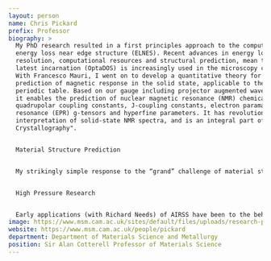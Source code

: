 ```yaml
---
layout: person
name: Chris Pickard
prefix: Professor
biography: >
  My PhD research resulted in a first principles approach to the computation of
  energy loss near edge structure (ELNES). Recent advances in energy loss
  resolution, computational resources and structural prediction, mean that its
  latest incarnation (OptaDOS) is increasingly used in the microscopy community.
  With Francesco Mauri, I went on to develop a quantitative theory for the
  prediction of magnetic response in the solid state, applicable to the whole
  periodic table. Based on our gauge including projector augmented waves (GIPAW)
  it enables the prediction of nuclear magnetic resonance (NMR) chemical shifts,
  quadrupolar coupling constants, J-coupling constants, electron paramagnetic
  resonance (EPR) g-tensors and hyperfine parameters. It has revolutionised the
  interpretation of solid-state NMR spectra, and is an integral part of " NMR
  Crystallography".


  Material Structure Prediction


  My strikingly simple response to the “grand” challenge of material structure prediction is based on a random sampling of structure space, and careful, first principles total energy minimisations. Ab initio Random Structure Searching (AIRSS) has been extended to search for compounds, defects, clusters, surfaces and interfaces and is now a standard tool for computational materials discovery.


  High Pressure Research


  Early applications (with Richard Needs) of AIRSS have been to the behaviour of materials under extreme compression. High profile results include an excellent candidate for the elusive phase III of solid hydrogen, along with the anticipation of the “mixed” graphene-like phase IV, and the prediction (since confirmed) that ammonia will adopt an ionic ammonium amide crystal structure at megabar pressures. The discovery that aluminium is expected to adopt a non-close packed incommensurate phase above 3TPa, significantly modifying the equation of state, has been held as to introducing a new paradigm in ultra-dense matter. Where it was assumed that extreme compression would lead to mundane close packed crystal structures, we have shown that the terapascal regime (and beyond) is to be expected to provide a rich playground of new physics for the latest dynamic compression experiments to explore.
image: https://www.msm.cam.ac.uk/sites/default/files/uploads/research-profile-images/Pickard.jpg
website: https://www.msm.cam.ac.uk/people/pickard
department: Department of Materials Science and Metallurgy
position: Sir Alan Cotterell Professor of Materials Science
---
```

